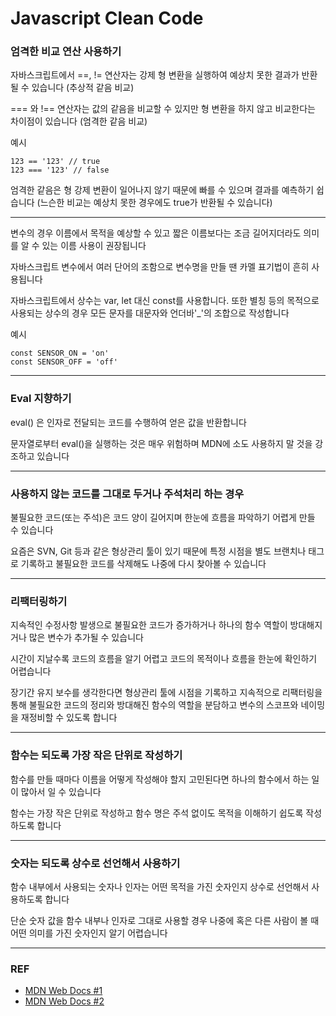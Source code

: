 # Javascript Clean Code

### 엄격한 비교 연산 사용하기

자바스크립트에서 ==, != 연산자는 강제 형 변환을 실행하여 예상치 못한 결과가 반환될 수 있습니다 (추상적 같음 비교)

=== 와 !== 연산자는 값의 같음을 비교할 수 있지만 형 변환을 하지 않고 비교한다는 차이점이 있습니다 (엄격한 같음 비교)

예시
```
123 == '123' // true
123 === '123' // false
```

엄격한 같음은 형 강제 변환이 일어나지 않기 때문에 빠를 수 있으며 결과를 예측하기 쉽습니다 (느슨한 비교는 예상치 못한 경우에도 true가 반환될 수 있습니다)

- - - - -

변수의 경우 이름에서 목적을 예상할 수 있고 짧은 이름보다는 조금 길어지더라도 의미를 알 수 있는 이름 사용이 권장됩니다

자바스크립트 변수에서 여러 단어의 조함으로 변수명을 만들 땐 카멜 표기법이 흔히 사용됩니다

자바스크립트에서 상수는 var, let 대신 const를 사용합니다. 또한 별칭 등의 목적으로 사용되는 상수의 경우 모든 문자를 대문자와 언더바'_'의 조합으로 작성합니다

예시
```
const SENSOR_ON = 'on'
const SENSOR_OFF = 'off'
```

- - - - -

### Eval 지향하기

eval() 은 인자로 전달되는 코드를 수행하여 얻은 값을 반환합니다

문자열로부터 eval()을 실행하는 것은 매우 위험하며 MDN에 소도 사용하지 말 것을 강조하고 있습니다

- - - - -

### 사용하지 않는 코드를 그대로 두거나 주석처리 하는 경우

불필요한 코드(또는 주석)은 코드 양이 길어지며 한눈에 흐름을 파악하기 어렵게 만들 수 있습니다

요즘은 SVN, Git 등과 같은 형상관리 툴이 있기 때문에 특정 시점을 별도 브랜치나 태그로 기록하고 불필요한 코드를 삭제해도 나중에 다시 찾아볼 수 있습니다

- - - - -

### 리팩터링하기

지속적인 수정사항 발생으로 불필요한 코드가 증가하거나 하나의 함수 역할이 방대해지거나 많은 변수가 추가될 수 있습니다

시간이 지날수록 코드의 흐름을 알기 어렵고 코드의 목적이나 흐름을 한눈에 확인하기 어렵습니다

장기간 유지 보수를 생각한다면 형상관리 툴에 시점을 기록하고 지속적으로 리팩터링을 통해 불필요한 코드의 정리와 방대해진 함수의 역할을 분담하고 변수의 스코프와 네이밍을 재정비할 수 있도록 합니다

- - - - -

### 함수는 되도록 가장 작은 단위로 작성하기

함수를 만들 때마다 이름을 어떻게 작성해야 할지 고민된다면 하나의 함수에서 하는 일이 많아서 일 수 있습니다

함수는 가장 작은 단위로 작성하고 함수 명은 주석 없이도 목적을 이해하기 쉽도록 작성하도록 합니다

- - - - -

### 숫자는 되도록 상수로 선언해서 사용하기

함수 내부에서 사용되는 숫자나 인자는 어떤 목적을 가진 숫자인지 상수로 선언해서 사용하도록 합니다

단순 숫자 값을 함수 내부나 인자로 그대로 사용할 경우 나중에 혹은 다른 사람이 볼 때 어떤 의미를 가진 숫자인지 알기 어렵습니다

- - - - -

### REF
* [MDN Web Docs #1](https://developer.mozilla.org/ko/docs/Web/JavaScript/Equality_comparisons_and_sameness)
* [MDN Web Docs #2](https://developer.mozilla.org/ko/docs/Web/JavaScript/Reference/Global_Objects/eval)